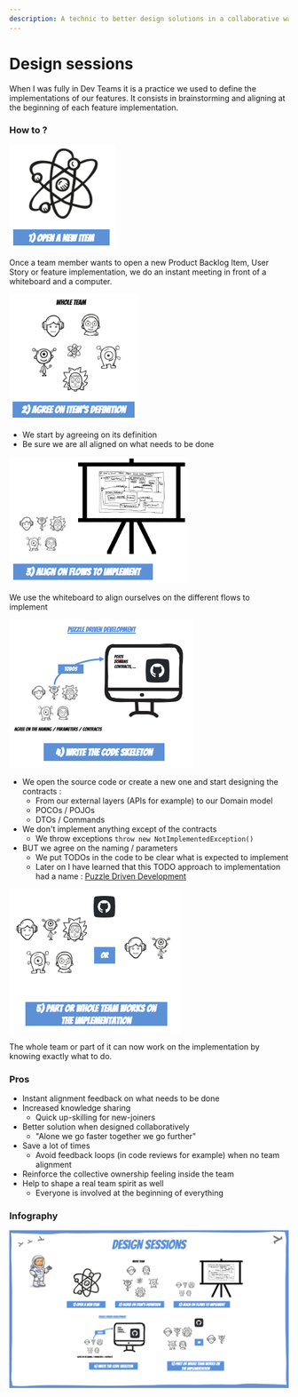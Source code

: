 ```yaml
---
description: A technic to better design solutions in a collaborative way
---
```


# Design sessions

When I was fully in Dev Teams it is a practice we used to define the implementations of our features. It consists in brainstorming and aligning at the beginning of each feature implementation.

### How to ?

![](../../.gitbook/assets/image%20%28409%29.png)

Once a team member wants to open a new Product Backlog Item, User Story or feature implementation, we do an instant meeting in front of a whiteboard and a computer.

![](../../.gitbook/assets/image%20%28414%29.png)

* We start by agreeing on its definition
* Be sure we are all aligned on what needs to be done

![](../../.gitbook/assets/image%20%28411%29.png)

We use the whiteboard to align ourselves on the different flows to implement

![](../../.gitbook/assets/image%20%28408%29.png)

* We open the source code or create a new one and start designing the contracts :
  * From our external layers \(APIs for example\) to our Domain model
  * POCOs / POJOs
  * DTOs / Commands
* We don't implement anything except of the contracts
  * We throw exceptions `throw new NotImplementedException()`
* BUT we agree on the naming / parameters
  * We put TODOs in the code to be clear what is expected to implement
  * Later on I have learned that this TODO approach to implementation had a name : [Puzzle Driven Development](https://www.yegor256.com/2010/03/04/pdd.html)

![](../../.gitbook/assets/image%20%28410%29.png)

The whole team or part of it can now work on the implementation by knowing exactly what to do.

### Pros

* Instant alignment feedback on what needs to be done
* Increased knowledge sharing
  * Quick up-skilling for new-joiners
* Better solution when designed collaboratively
  * "Alone we go faster together we go further"
* Save a lot of times
  * Avoid feedback loops \(in code reviews for example\) when no team alignment
* Reinforce the collective ownership feeling inside the team
* Help to shape a real team spirit as well
  * Everyone is involved at the beginning of everything

### Infography

![](../../.gitbook/assets/image%20%28412%29.png)

